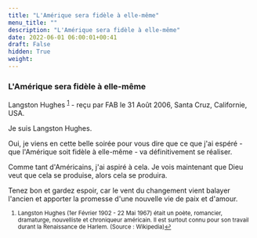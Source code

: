 ```yaml
---
title: "L'Amérique sera fidèle à elle-même"
menu_title: ""
description: "L'Amérique sera fidèle à elle-même"
date: 2022-06-01 06:00:01+00:41
draft: False
hidden: True
weight:
---
```

### L'Amérique sera fidèle à elle-même

Langston Hughes <sup id="a1">[1](#f1)</sup> - reçu par FAB le 31 Août 2006, Santa Cruz, Californie, USA.

Je suis Langston Hughes.

Oui, je viens en cette belle soirée pour vous dire que ce que j'ai espéré - que l'Amérique soit fidèle à elle-même - va définitivement se réaliser.

Comme tant d'Américains, j'ai aspiré à cela. Je vois maintenant que Dieu veut que cela se produise, alors cela se produira.

Tenez bon et gardez espoir, car le vent du changement vient balayer l'ancien et apporter la promesse d'une nouvelle vie de paix et d'amour.
<small>

1. <large id="f1"> Langston Hughes (1er Février 1902 - 22 Mai 1967) était un poète, romancier, dramaturge, nouvelliste et chroniqueur américain. Il est surtout connu pour son travail durant la Renaissance de Harlem. (Source : Wikipedia)[↩](#a1)
